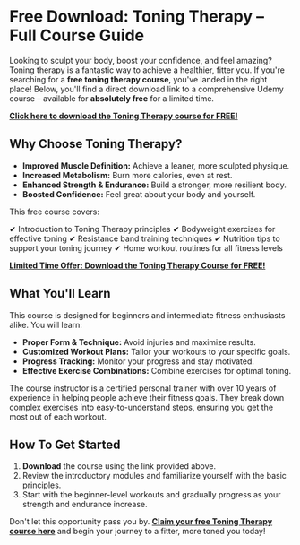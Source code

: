 # Free Download: Toning Therapy – Full Course Guide

Looking to sculpt your body, boost your confidence, and feel amazing? Toning therapy is a fantastic way to achieve a healthier, fitter you. If you're searching for a **free toning therapy course**, you've landed in the right place! Below, you'll find a direct download link to a comprehensive Udemy course – available for **absolutely free** for a limited time.

[**Click here to download the Toning Therapy course for FREE!**](https://udemywork.com/toning-therapy)

## Why Choose Toning Therapy?

*   **Improved Muscle Definition:** Achieve a leaner, more sculpted physique.
*   **Increased Metabolism:** Burn more calories, even at rest.
*   **Enhanced Strength & Endurance:** Build a stronger, more resilient body.
*   **Boosted Confidence:** Feel great about your body and yourself.

This free course covers:

✔ Introduction to Toning Therapy principles
✔ Bodyweight exercises for effective toning
✔ Resistance band training techniques
✔ Nutrition tips to support your toning journey
✔ Home workout routines for all fitness levels

[**Limited Time Offer: Download the Toning Therapy Course for FREE!**](https://udemywork.com/toning-therapy)

## What You'll Learn

This course is designed for beginners and intermediate fitness enthusiasts alike. You will learn:

*   **Proper Form & Technique:** Avoid injuries and maximize results.
*   **Customized Workout Plans:** Tailor your workouts to your specific goals.
*   **Progress Tracking:** Monitor your progress and stay motivated.
*   **Effective Exercise Combinations:** Combine exercises for optimal toning.

The course instructor is a certified personal trainer with over 10 years of experience in helping people achieve their fitness goals. They break down complex exercises into easy-to-understand steps, ensuring you get the most out of each workout.

## How To Get Started

1.  **Download** the course using the link provided above.
2.  Review the introductory modules and familiarize yourself with the basic principles.
3.  Start with the beginner-level workouts and gradually progress as your strength and endurance increase.

Don't let this opportunity pass you by. **[Claim your free Toning Therapy course here](https://udemywork.com/toning-therapy)** and begin your journey to a fitter, more toned you today!
